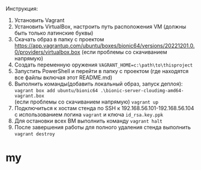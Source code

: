 Инструкция:
1. Установить Vagrant
2. Установить VirtualBox, настроить путь расположения VM (должны быть только латинские буквы)
3. Скачать образ в папку с проектом https://app.vagrantup.com/ubuntu/boxes/bionic64/versions/20221201.0.0/providers/virtualbox.box (если проблемы со скачиванием напрямую)
4. Создать переменную оружения `VAGRANT_HOME=c:\path\to\thisproject` 
5. Запустить PowerShell и перейти в папку с проектом (где находятся все файлы включая этот README.md)
6. Выполнить команды(добавить локальный образ, запуск деплоя):<br>
   `vagrant box add ubuntu/bionic64 .\bionic-server-cloudimg-amd64-vagrant.box`<br> (если проблемы со скачиванием напрямую)
   `vagrant up`
6. Подключиться к хостам стенда по SSH к 192.168.56.101-192.168.56.104 с использованием логина `vagrant` и ключа `id_rsa.key.ppk`
7. Для остановки всех ВМ выполнить команду `vagrant halt`
8. После завершения работы для полного удаления стенда выполнить `vagrant destroy`
# my
